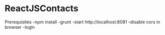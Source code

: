 # ReactJSContacts
Prerequisites 
-npm install
-grunt
-start http://localhost:8081
-disable cors in browser
-login
